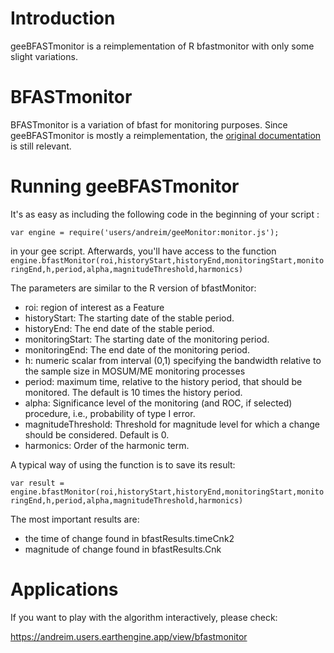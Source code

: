 # Introduction
geeBFASTmonitor is a reimplementation of R bfastmonitor with only some slight variations.

# BFASTmonitor
BFASTmonitor is a variation of bfast for monitoring purposes. Since geeBFASTmonitor is mostly a reimplementation, the [original documentation](https://www.rdocumentation.org/packages/bfast/versions/1.5.7/topics/bfastmonitor) is still relevant.

# Running geeBFASTmonitor

It's as easy as including the following code in the beginning of your script :

    var engine = require('users/andreim/geeMonitor:monitor.js');

in your gee script. Afterwards, you'll have access to the function ```engine.bfastMonitor(roi,historyStart,historyEnd,monitoringStart,monitoringEnd,h,period,alpha,magnitudeThreshold,harmonics)```

The parameters are similar to the R version of bfastMonitor:

 - roi: region of interest as a Feature
 - historyStart: The starting date of the stable period.
 - historyEnd: The end date of the stable period.
 - monitoringStart: The starting date of the monitoring period.
 - monitoringEnd: The end date of the monitoring period.
 - h: numeric scalar from interval (0,1) specifying the bandwidth relative to the sample size in MOSUM/ME monitoring processes
 - period: maximum time, relative to the history period, that should be monitored. The default is 10 times the history period.
 - alpha: Significance level of the monitoring (and ROC, if selected) procedure, i.e., probability of type I error.
 - magnitudeThreshold: Threshold for magnitude level for which a change should be considered. Default is 0.
 - harmonics: Order of the harmonic term.

A typical way of using the function is to save its result:

```var result = engine.bfastMonitor(roi,historyStart,historyEnd,monitoringStart,monitoringEnd,h,period,alpha,magnitudeThreshold,harmonics)```

The most important results are:
 - the time of change found in bfastResults.timeCnk2
 - magnitude of change found in bfastResults.Cnk


# Applications

If you want to play with the algorithm interactively, please check:

https://andreim.users.earthengine.app/view/bfastmonitor 